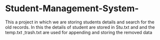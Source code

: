 # Student-Management-System-
This a project in which we are storing students details and search for the old records.
In this the details of student are stored in Stu.txt and and the temp.txt ,trash.txt are used for appending and storing the removed data 
